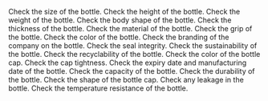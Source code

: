 Check the size of the bottle.
Check the height of the bottle.
Check the weight of the bottle.
Check the body shape of the bottle.
Check the thickness of the bottle.
Check the material of the bottle.
Check the grip of the bottle.
Check the color of the bottle.
Check the branding of the company on the bottle.
Check the seal integrity.
Check the sustainability of the bottle.
Check the recyclability of the bottle.
Check the color of the bottle cap.
Check the cap tightness.
Check the expiry date and manufacturing date of the bottle.
Check the capacity of the bottle.
Check the durability of the bottle.
Check the shape of the bottle cap.
Check any leakage in the bottle.
Check the temperature resistance of the bottle.
